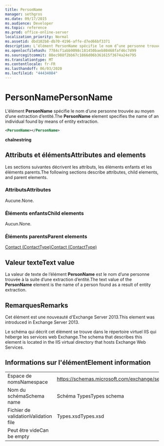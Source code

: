 ```yaml
---
title: PersonName
manager: sethgros
ms.date: 09/17/2015
ms.audience: Developer
ms.topic: reference
ms.prod: office-online-server
localization_priority: Normal
ms.assetid: dbd102b8-db70-4196-affe-d7ed66bf3371
description: L’élément PersonName spécifie le nom d’une personne trouvée au moyen d’une extraction d’entité.
ms.openlocfilehash: 7784cf1abb9098c181450baeb80468faf46c7d99
ms.sourcegitcommit: 88ec988f2bb67c1866d06b361615f3674a24e795
ms.translationtype: MT
ms.contentlocale: fr-FR
ms.lasthandoff: 06/03/2020
ms.locfileid: "44434084"
---
```

# <a name="personname"></a><span data-ttu-id="13062-103">PersonName</span><span class="sxs-lookup"><span data-stu-id="13062-103">PersonName</span></span>

<span data-ttu-id="13062-104">L’élément **PersonName** spécifie le nom d’une personne trouvée au moyen d’une extraction d’entité.</span><span class="sxs-lookup"><span data-stu-id="13062-104">The **PersonName** element specifies the name of an individual found by means of entity extraction.</span></span> 
  
```XML
<PersonName></PersonName>
```

 <span data-ttu-id="13062-105">**chaîne**</span><span class="sxs-lookup"><span data-stu-id="13062-105">**string**</span></span>
## <a name="attributes-and-elements"></a><span data-ttu-id="13062-106">Attributs et éléments</span><span class="sxs-lookup"><span data-stu-id="13062-106">Attributes and elements</span></span>

<span data-ttu-id="13062-107">Les sections suivantes décrivent les attributs, les éléments enfants et les éléments parents.</span><span class="sxs-lookup"><span data-stu-id="13062-107">The following sections describe attributes, child elements, and parent elements.</span></span>
  
### <a name="attributes"></a><span data-ttu-id="13062-108">Attributs</span><span class="sxs-lookup"><span data-stu-id="13062-108">Attributes</span></span>

<span data-ttu-id="13062-109">Aucune.</span><span class="sxs-lookup"><span data-stu-id="13062-109">None.</span></span>
  
### <a name="child-elements"></a><span data-ttu-id="13062-110">Éléments enfants</span><span class="sxs-lookup"><span data-stu-id="13062-110">Child elements</span></span>

<span data-ttu-id="13062-111">Aucun.</span><span class="sxs-lookup"><span data-stu-id="13062-111">None.</span></span>
  
### <a name="parent-elements"></a><span data-ttu-id="13062-112">Éléments parents</span><span class="sxs-lookup"><span data-stu-id="13062-112">Parent elements</span></span>

[<span data-ttu-id="13062-113">Contact (ContactType)</span><span class="sxs-lookup"><span data-stu-id="13062-113">Contact (ContactType)</span></span>](contact-contacttype.md)
  
## <a name="text-value"></a><span data-ttu-id="13062-114">Valeur texte</span><span class="sxs-lookup"><span data-stu-id="13062-114">Text value</span></span>

<span data-ttu-id="13062-115">La valeur de texte de l’élément **PersonName** est le nom d’une personne trouvée à la suite d’une extraction d’entité.</span><span class="sxs-lookup"><span data-stu-id="13062-115">The text value of the **PersonName** element is the name of a person found as a result of entity extraction.</span></span> 
  
## <a name="remarks"></a><span data-ttu-id="13062-116">Remarques</span><span class="sxs-lookup"><span data-stu-id="13062-116">Remarks</span></span>

<span data-ttu-id="13062-117">Cet élément est une nouveauté d'Exchange Server 2013.</span><span class="sxs-lookup"><span data-stu-id="13062-117">This element was introduced in Exchange Server 2013.</span></span>
  
<span data-ttu-id="13062-118">Le schéma qui décrit cet élément se trouve dans le répertoire virtuel IIS qui héberge les services web Exchange.</span><span class="sxs-lookup"><span data-stu-id="13062-118">The schema that describes this element is located in the IIS virtual directory that hosts Exchange Web Services.</span></span>
  
## <a name="element-information"></a><span data-ttu-id="13062-119">Informations sur l'élément</span><span class="sxs-lookup"><span data-stu-id="13062-119">Element information</span></span>

|||
|:-----|:-----|
|<span data-ttu-id="13062-120">Espace de noms</span><span class="sxs-lookup"><span data-stu-id="13062-120">Namespace</span></span>  <br/> |https://schemas.microsoft.com/exchange/services/2006/types  <br/> |
|<span data-ttu-id="13062-121">Nom du schéma</span><span class="sxs-lookup"><span data-stu-id="13062-121">Schema name</span></span>  <br/> |<span data-ttu-id="13062-122">Schéma Types</span><span class="sxs-lookup"><span data-stu-id="13062-122">Types schema</span></span>  <br/> |
|<span data-ttu-id="13062-123">Fichier de validation</span><span class="sxs-lookup"><span data-stu-id="13062-123">Validation file</span></span>  <br/> |<span data-ttu-id="13062-124">Types.xsd</span><span class="sxs-lookup"><span data-stu-id="13062-124">Types.xsd</span></span>  <br/> |
|<span data-ttu-id="13062-125">Peut être vide</span><span class="sxs-lookup"><span data-stu-id="13062-125">Can be empty</span></span>  <br/> ||
   

